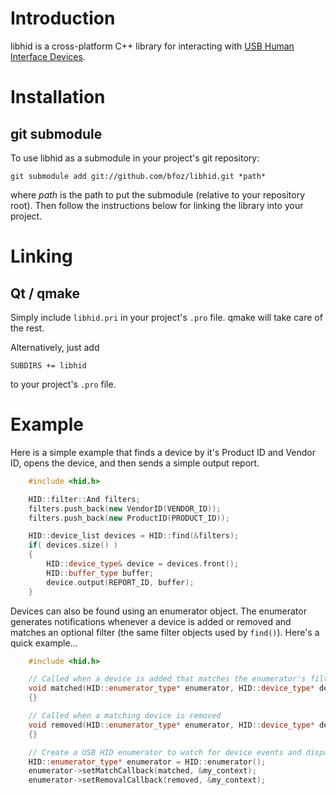 # Introduction

libhid is a cross-platform C++ library for interacting with [USB Human Interface Devices](http://en.wikipedia.org/wiki/USB_human_interface_device_class).

# Installation

## git submodule

To use libhid as a submodule in your project's git repository:

```
git submodule add git://github.com/bfoz/libhid.git *path*
```

where *path* is the path to put the submodule (relative to your repository root). Then follow the instructions below for linking the library into your project.

# Linking

## Qt / qmake

Simply include `libhid.pri` in your project's `.pro` file. qmake will take care of the rest.

Alternatively, just add

```
SUBDIRS += libhid
```

to your project's `.pro` file.

# Example

Here is a simple example that finds a device by it's Product ID and Vendor ID, opens the device, and then sends a simple output report.

```cpp
	#include <hid.h>

	HID::filter::And filters;
	filters.push_back(new VendorID(VENDOR_ID));
	filters.push_back(new ProductID(PRODUCT_ID));

	HID::device_list devices = HID::find(&filters);
	if( devices.size() )
	{
	    HID::device_type& device = devices.front();
	    HID::buffer_type buffer;
	    device.output(REPORT_ID, buffer);
	}
```

Devices can also be found using an enumerator object. The enumerator generates notifications whenever a device is added or removed and matches an optional filter (the same filter objects used by `find()`). Here's a quick example…

```cpp
	#include <hid.h>

	// Called when a device is added that matches the enumerator's filter
	void matched(HID::enumerator_type* enumerator, HID::device_type* device, void* context)
	{}

	// Called when a matching device is removed
	void removed(HID::enumerator_type* enumerator, HID::device_type* device, void* context)
	{}

	// Create a USB HID enumerator to watch for device events and dispatch them accordingly
	HID::enumerator_type* enumerator = HID::enumerator();
	enumerator->setMatchCallback(matched, &my_context);
	enumerator->setRemovalCallback(removed, &my_context);    
```
